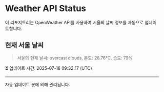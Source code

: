 
# Weather API Status

이 리포지토리는 OpenWeather API를 사용하여 서울의 날씨 정보를 자동으로 업데이트합니다.

## 현재 서울 날씨
> 서울의 현재 날씨: overcast clouds, 온도: 28.76°C, 습도: 79%

⏳ 업데이트 시간: 2025-07-18 09:32:17 (UTC)

---
자동 업데이트 봇에 의해 관리됩니다.
